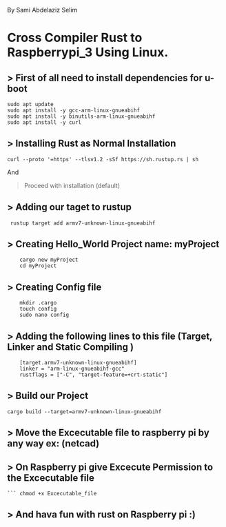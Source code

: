 By Sami Abdelaziz Selim
# Cross Compiler Rust to Raspberrypi_3 Using Linux.

## > First of all need to install dependencies for u-boot 
 
```
sudo apt update
sudo apt install -y gcc-arm-linux-gnueabihf
sudo apt install -y binutils-arm-linux-gnueabihf
sudo apt install -y curl
```
## > Installing Rust as Normal Installation
  ```curl --proto '=https' --tlsv1.2 -sSf https://sh.rustup.rs | sh```
  
  And
   > Proceed with installation (default)

## > Adding our taget to rustup 
   ``` rustup target add armv7-unknown-linux-gnueabihf``` 
## > Creating Hello_World Project name: myProject
```
    cargo new myProject
    cd myProject
```
## > Creating Config file
```
    mkdir .cargo
    touch config
    sudo nano config
```
## > Adding the following lines to this file (Target, Linker and Static Compiling )
        [target.armv7-unknown-linux-gnueabihf]
        linker = "arm-linux-gnueabihf-gcc"
        rustflags = ["-C", "target-feature=+crt-static"]
      
    
## > Build our Project
  ```cargo build --target=armv7-unknown-linux-gnueabihf```
## > Move the Excecutable file to raspberry pi by any way ex: (netcad)
## > On Raspberry pi give Excecute Permission to the Excecutable file 
    ``` chmod +x Excecutable_file


## > And hava fun with rust on Raspberry pi :) 
    
